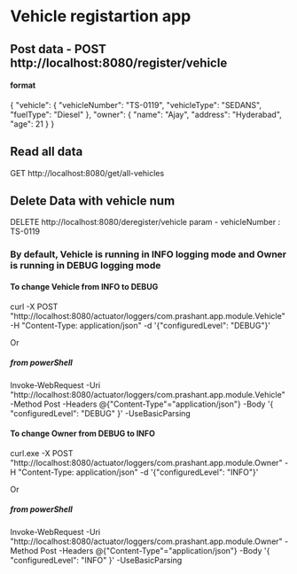 # Vehicle registartion app

## Post data - POST http://localhost:8080/register/vehicle

#### format

{
    "vehicle": {
        "vehicleNumber": "TS-0119",
        "vehicleType": "SEDANS",
        "fuelType": "Diesel"
    },
    "owner": {
        "name": "Ajay",
        "address": "Hyderabad",
        "age": 21
    }
}

## Read all data

GET http://localhost:8080/get/all-vehicles



## Delete Data with vehicle num

DELETE http://localhost:8080/deregister/vehicle
param - vehicleNumber : TS-0119



### By default, Vehicle is running in INFO logging mode and Owner is running in DEBUG logging mode 

#### To change Vehicle from INFO to DEBUG
curl -X POST "http://localhost:8080/actuator/loggers/com.prashant.app.module.Vehicle" -H "Content-Type: application/json" -d '{"configuredLevel": "DEBUG"}'

Or 
##### from powerShell

Invoke-WebRequest -Uri "http://localhost:8080/actuator/loggers/com.prashant.app.module.Vehicle" -Method Post -Headers @{"Content-Type"="application/json"} -Body '{ "configuredLevel": "DEBUG" }' -UseBasicParsing


#### To change Owner from DEBUG to INFO

curl.exe -X POST "http://localhost:8080/actuator/loggers/com.prashant.app.module.Owner" -H "Content-Type: application/json" -d '{"configuredLevel": "INFO"}'

Or
##### from powerShell

Invoke-WebRequest -Uri "http://localhost:8080/actuator/loggers/com.prashant.app.module.Owner" -Method Post -Headers @{"Content-Type"="application/json"} -Body '{ "configuredLevel": "INFO" }' -UseBasicParsing
